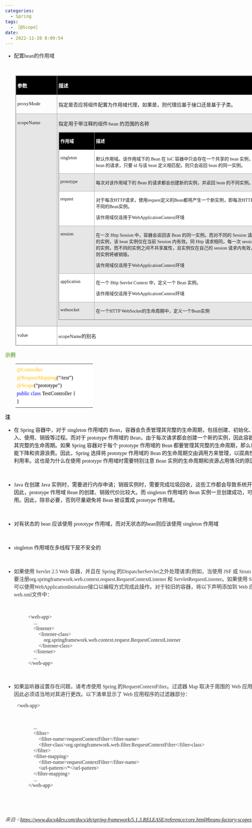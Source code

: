 ```yaml
---
categories:
  - Spring
tags:
  - ［@Scope］
date:
  - 2022-11-28 8:09:54
---
```


<body lang=zh-CN style='font-family:"Microsoft YaHei UI";font-size:12.0pt'>
<!--StartFragment-->

<div style='direction:ltr;border-width:100%'>

<div style='direction:ltr;margin-top:0in;margin-left:0in;width:8.8444in'>

<div style='direction:ltr;margin-top:0in;margin-left:0in;width:8.8444in'>

<ul type=disc style='direction:ltr;unicode-bidi:embed;margin-top:0in;
 margin-bottom:0in'>
 <li style='margin-top:0;margin-bottom:0;vertical-align:middle;color:#24292E'><span
     style='font-family:"Microsoft YaHei UI";font-size:12.0pt'>配置</span><span
     style='font-family:"Comic Sans MS";font-size:12.0pt'>bean</span><span
     style='font-family:"Microsoft YaHei UI";font-size:12.0pt'>的作用域</span></li>
</ul>

<p style='margin-left:.375in;font-family:"Comic Sans MS";font-size:
12.0pt;color:#24292E'>&nbsp;</p>

<div style='direction:ltr'>

<table border=1 cellpadding=0 cellspacing=0 valign=top style='direction:ltr;
 border-collapse:collapse;border-style:solid;border-color:#A3A3A3;border-width:
 1pt;margin-left:.3333in' title="" summary="">
 <tr>
  <td style='border-style:solid;border-color:#A3A3A3;border-width:1pt;
  background-color:black;vertical-align:top;width:1.2375in;padding:2.0pt 3.0pt 2.0pt 3.0pt'>
  <p style='font-family:"Microsoft YaHei UI";font-size:11.5pt;
  color:white'><span style='font-weight:bold'>参数</span></p>
  </td>
  <td style='border-style:solid;border-color:#A3A3A3;border-width:1pt;
  background-color:black;vertical-align:top;width:7.1437in;padding:2.0pt 3.0pt 2.0pt 3.0pt'>
  <p style='font-family:"Microsoft YaHei UI";font-size:11.5pt;
  color:white'><span style='font-weight:bold'>描述</span></p>
  </td>
 </tr>
 <tr>
  <td style='border-style:solid;border-color:#A3A3A3;border-width:1pt;
  vertical-align:top;width:1.2375in;padding:2.0pt 3.0pt 2.0pt 3.0pt'>
  <p style='font-family:"Comic Sans MS";font-size:11.5pt'>proxyMode</p>
  </td>
  <td style='border-style:solid;border-color:#A3A3A3;border-width:1pt;
  vertical-align:top;width:7.1437in;padding:2.0pt 3.0pt 2.0pt 3.0pt'>
  <p style='font-family:"Microsoft YaHei UI";font-size:11.5pt'>指定是否应将组件配置为作用域代理，如果是，则代理应基于接口还是基于子类。</p>
  </td>
 </tr>
 <tr>
  <td style='border-style:solid;border-color:#A3A3A3;border-width:1pt;
  background-color:#E7E6E6;vertical-align:top;width:1.2375in;padding:2.0pt 3.0pt 2.0pt 3.0pt'>
  <p style='font-family:"Comic Sans MS";font-size:11.5pt'>scopeName</p>
  </td>
  <td style='border-style:solid;border-color:#A3A3A3;border-width:1pt;
  background-color:#E7E6E6;vertical-align:top;width:7.2756in;padding:2.0pt 3.0pt 2.0pt 3.0pt'>
  <p style='font-size:11.5pt'><span style='font-family:"Microsoft YaHei UI"'>指定用于带注释的组件</span><span
  style='font-family:"Comic Sans MS"'>/bean </span><span style='font-family:
  "Microsoft YaHei UI"'>的范围的名称</span></p>
  <div style='direction:ltr'>
  <table border=1 cellpadding=0 cellspacing=0 valign=top style='direction:ltr;
   border-collapse:collapse;border-style:solid;border-color:#A3A3A3;border-width:
   1pt' title="" summary="">
   <tr>
    <td style='border-style:solid;border-color:#A3A3A3;border-width:1pt;
    background-color:black;vertical-align:top;width:1.0659in;padding:2.0pt 3.0pt 2.0pt 3.0pt'>
    <p style='font-family:"Microsoft YaHei UI";font-size:10.5pt;
    color:white'><span style='font-weight:bold'>作用域</span></p>
    </td>
    <td style='border-style:solid;border-color:#A3A3A3;border-width:1pt;
    background-color:black;vertical-align:top;width:6.027in;padding:2.0pt 3.0pt 2.0pt 3.0pt'>
    <p style='font-family:"Microsoft YaHei UI";font-size:10.5pt;
    color:white'><span style='font-weight:bold'>描述</span></p>
    </td>
   </tr>
   <tr>
    <td style='border-style:solid;border-color:#A3A3A3;border-width:1pt;
    background-color:white;vertical-align:top;width:1.0659in;padding:2.0pt 3.0pt 2.0pt 3.0pt'>
    <p style='font-family:"Comic Sans MS";font-size:10.5pt'>singleton</p>
    </td>
    <td style='border-style:solid;border-color:#A3A3A3;border-width:1pt;
    background-color:white;vertical-align:top;width:6.0965in;padding:2.0pt 3.0pt 2.0pt 3.0pt'>
    <p style='font-size:10.5pt'><span style='font-family:"Microsoft YaHei UI"'>默认作用域。该作用域下的</span><span
    style='font-family:"Comic Sans MS"'> Bean </span><span style='font-family:
    "Microsoft YaHei UI"'>在</span><span style='font-family:"Comic Sans MS"'>
    IoC </span><span style='font-family:"Microsoft YaHei UI"'>容器中只会存在一个共享的</span><span
    style='font-family:"Comic Sans MS"'> bean </span><span style='font-family:
    "Microsoft YaHei UI"'>实例，并且所有对</span><span style='font-family:"Comic Sans MS"'>
    bean </span><span style='font-family:"Microsoft YaHei UI"'>的请求，只要</span><span
    style='font-family:"Comic Sans MS"'> id </span><span style='font-family:
    "Microsoft YaHei UI"'>与该</span><span style='font-family:"Comic Sans MS"'>
    bean </span><span style='font-family:"Microsoft YaHei UI"'>定义相匹配，则只会返回</span><span
    style='font-family:"Comic Sans MS"'> bean </span><span style='font-family:
    "Microsoft YaHei UI"'>的同一实例。</span></p>
    </td>
   </tr>
   <tr>
    <td style='border-style:solid;border-color:#A3A3A3;border-width:1pt;
    background-color:#E7E6E6;vertical-align:top;width:1.0659in;padding:2.0pt 3.0pt 2.0pt 3.0pt'>
    <p style='font-family:"Comic Sans MS";font-size:10.5pt'>prototype</p>
    </td>
    <td style='border-style:solid;border-color:#A3A3A3;border-width:1pt;
    background-color:#E7E6E6;vertical-align:top;width:6.027in;padding:2.0pt 3.0pt 2.0pt 3.0pt'>
    <p style='font-size:10.5pt'><span style='font-family:"Microsoft YaHei UI"'>每次对该作用域下的</span><span
    style='font-family:"Comic Sans MS"'> Bean </span><span style='font-family:
    "Microsoft YaHei UI"'>的请求都会创建新的实例，并返回</span><span style='font-family:"Comic Sans MS"'>
    bean </span><span style='font-family:"Microsoft YaHei UI"'>的不同实例。</span></p>
    </td>
   </tr>
   <tr>
    <td style='border-style:solid;border-color:#A3A3A3;border-width:1pt;
    background-color:white;vertical-align:top;width:1.0659in;padding:2.0pt 3.0pt 2.0pt 3.0pt'>
    <p style='font-family:"Comic Sans MS";font-size:10.5pt'>request</p>
    </td>
    <td style='border-style:solid;border-color:#A3A3A3;border-width:1pt;
    background-color:white;vertical-align:top;width:6.027in;padding:2.0pt 3.0pt 2.0pt 3.0pt'>
    <p style='font-size:10.5pt'><span style='font-family:"Microsoft YaHei UI"'>对于每次</span><span
    style='font-family:"Comic Sans MS"'>HTTP</span><span style='font-family:
    "Microsoft YaHei UI"'>请求，使用</span><span style='font-family:"Comic Sans MS"'>request</span><span
    style='font-family:"Microsoft YaHei UI"'>定义的</span><span style='font-family:
    "Comic Sans MS"'>Bean</span><span style='font-family:"Microsoft YaHei UI"'>都将产生一个新实例，即每次</span><span
    style='font-family:"Comic Sans MS"'>HTTP</span><span style='font-family:
    "Microsoft YaHei UI"'>请求将会产生不同的</span><span style='font-family:"Comic Sans MS"'>Bean</span><span
    style='font-family:"Microsoft YaHei UI"'>实例。</span></p>
    <p style='font-size:10.5pt'><span style='font-family:"Microsoft YaHei UI"'>该作用域仅适用于</span><span
    style='font-family:"Comic Sans MS"'>WebApplicationContext</span><span
    style='font-family:"Microsoft YaHei UI"'>环境</span></p>
    </td>
   </tr>
   <tr>
    <td style='border-style:solid;border-color:#A3A3A3;border-width:1pt;
    background-color:#E7E6E6;vertical-align:top;width:1.0659in;padding:2.0pt 3.0pt 2.0pt 3.0pt'>
    <p style='font-family:"Comic Sans MS";font-size:10.5pt'>session</p>
    </td>
    <td style='border-style:solid;border-color:#A3A3A3;border-width:1pt;
    background-color:#E7E6E6;vertical-align:top;width:6.0965in;padding:2.0pt 3.0pt 2.0pt 3.0pt'>
    <p style='font-size:10.5pt'><span style='font-family:"Microsoft YaHei UI"'>在一次</span><span
    style='font-family:"Comic Sans MS"'> Http Session </span><span
    style='font-family:"Microsoft YaHei UI"'>中，容器会返回该</span><span
    style='font-family:"Comic Sans MS"'> Bean </span><span style='font-family:
    "Microsoft YaHei UI"'>的同一实例。而对不同的</span><span style='font-family:"Comic Sans MS"'>
    Session </span><span style='font-family:"Microsoft YaHei UI"'>请求则会创建新的实例，该</span><span
    style='font-family:"Comic Sans MS"'> bean </span><span style='font-family:
    "Microsoft YaHei UI"'>实例仅在当前</span><span style='font-family:"Comic Sans MS"'>
    Session </span><span style='font-family:"Microsoft YaHei UI"'>内有效。同</span><span
    style='font-family:"Comic Sans MS"'> Http </span><span style='font-family:
    "Microsoft YaHei UI"'>请求相同，每一次</span><span style='font-family:"Comic Sans MS"'>
    session </span><span style='font-family:"Microsoft YaHei UI"'>请求创建新的实例，而不同的实例之间不共享属性，且实例仅在自己的</span><span
    style='font-family:"Comic Sans MS"'> session </span><span style='font-family:
    "Microsoft YaHei UI"'>请求内有效，请求结束，则实例将被销毁。</span></p>
    <p style='font-size:10.5pt'><span style='font-family:"Microsoft YaHei UI"'>该作用域仅适用于</span><span
    style='font-family:"Comic Sans MS"'>WebApplicationContext</span><span
    style='font-family:"Microsoft YaHei UI"'>环境</span></p>
    </td>
   </tr>
   <tr>
    <td style='border-style:solid;border-color:#A3A3A3;border-width:1pt;
    background-color:white;vertical-align:top;width:1.0659in;padding:2.0pt 3.0pt 2.0pt 3.0pt'>
    <p style='font-family:"Comic Sans MS";font-size:10.5pt'>application</p>
    </td>
    <td style='border-style:solid;border-color:#A3A3A3;border-width:1pt;
    background-color:white;vertical-align:top;width:6.027in;padding:2.0pt 3.0pt 2.0pt 3.0pt'>
    <p style='font-size:10.5pt'><span style='font-family:"Microsoft YaHei UI"'>在一个</span><span
    style='font-family:"Comic Sans MS"'> Http Servlet Context </span><span
    style='font-family:"Microsoft YaHei UI"'>中，定义一个</span><span
    style='font-family:"Comic Sans MS"'> Bean </span><span style='font-family:
    "Microsoft YaHei UI"'>实例。</span></p>
    <p style='font-size:10.5pt'><span style='font-family:"Microsoft YaHei UI"'>该作用域仅适用于</span><span
    style='font-family:"Comic Sans MS"'>WebApplicationContext</span><span
    style='font-family:"Microsoft YaHei UI"'>环境</span></p>
    </td>
   </tr>
   <tr>
    <td style='border-style:solid;border-color:#A3A3A3;border-width:1pt;
    background-color:#E7E6E6;vertical-align:top;width:1.0659in;padding:2.0pt 3.0pt 2.0pt 3.0pt'>
    <p style='font-family:"Comic Sans MS";font-size:10.5pt'>websocket</p>
    </td>
    <td style='border-style:solid;border-color:#A3A3A3;border-width:1pt;
    background-color:#E7E6E6;vertical-align:top;width:6.027in;padding:2.0pt 3.0pt 2.0pt 3.0pt'>
    <p style='font-size:10.5pt'><span style='font-family:"Microsoft YaHei UI"'>在一个</span><span
    style='font-family:"Comic Sans MS"'>HTTP WebSocket</span><span
    style='font-family:"Microsoft YaHei UI"'>的生命周期中，定义一个</span><span
    style='font-family:"Comic Sans MS"'>Bean</span><span style='font-family:
    "Microsoft YaHei UI"'>实例</span></p>
    </td>
   </tr>
  </table>
  </div>
  </td>
 </tr>
 <tr>
  <td style='border-style:solid;border-color:#A3A3A3;border-width:1pt;
  background-color:white;vertical-align:top;width:1.2375in;padding:2.0pt 3.0pt 2.0pt 3.0pt'>
  <p style='font-family:"Comic Sans MS";font-size:11.5pt'
  lang=en-US>value</p>
  </td>
  <td style='border-style:solid;border-color:#A3A3A3;border-width:1pt;
  background-color:white;vertical-align:top;width:7.1437in;padding:2.0pt 3.0pt 2.0pt 3.0pt'>
  <p style='font-size:11.5pt'><span style='font-family:"Comic Sans MS"'
  lang=en-US>scopeName</span><span style='font-family:"Microsoft YaHei UI"'
  lang=zh-CN>的别名</span></p>
  </td>
 </tr>
</table>

</div>

<p style='margin-top:0pt;margin-bottom:12pt;font-family:"Microsoft YaHei UI";
font-size:12.0pt;color:#70AD47'><span style='font-weight:bold'>示例</span></p>

<div style='direction:ltr'>

<table border=0 cellpadding=0 cellspacing=0 valign=top style='direction:ltr;
 border-collapse:collapse;border-style:solid;border-color:#A3A3A3;border-width:
 0pt;margin-left:.3333in' title="" summary="">
 <tr>
  <td style='border-width:0pt;background-color:white;vertical-align:top;
  width:2.4222in;padding:2.0pt 3.0pt 2.0pt 3.0pt'>
  <p style='margin-top:5pt;margin-bottom:5pt;font-family:"Comic Sans MS";
  font-size:12.0pt;color:#FFC000'>@Controller</p>
  <p style='margin-top:5pt;margin-bottom:5pt;font-size:12.0pt'><span
  style='font-family:"Comic Sans MS";color:#FFC000'>@RequestMapping</span><span
  style='font-family:"Comic Sans MS";color:black'>(</span><span
  style='font-family:"Microsoft YaHei UI";color:black'>“</span><span
  style='font-family:"Comic Sans MS";color:black'>/test</span><span
  style='font-family:"Microsoft YaHei UI";color:black'>”</span><span
  style='font-family:"Comic Sans MS";color:black'>)</span></p>
  <p style='margin-top:5pt;margin-bottom:5pt;font-size:12.0pt'><span
  style='font-family:"Comic Sans MS";color:#FFC000'>@Scope</span><span
  style='font-family:"Comic Sans MS";color:black'>(</span><span
  style='font-family:"Microsoft YaHei UI";color:black'>“</span><span
  style='font-family:"Comic Sans MS";color:black'>prototype</span><span
  style='font-family:"Microsoft YaHei UI";color:black'>”</span><span
  style='font-family:"Comic Sans MS";color:black'>)</span></p>
  <p style='margin-top:5pt;margin-bottom:5pt;font-size:12.0pt'><span
  style='font-family:"Comic Sans MS";color:blue'>public</span><span
  style='font-family:"Microsoft YaHei UI";color:black'>&nbsp;</span><span
  style='font-family:"Comic Sans MS";color:blue'>class</span><span
  style='font-family:"Microsoft YaHei UI";color:black'>&nbsp;</span><span
  style='font-family:"Comic Sans MS";color:black'>TestController</span><span
  style='font-family:"Microsoft YaHei UI";color:black'>&nbsp;</span><span
  style='font-family:"Comic Sans MS";color:black'>{</span></p>
  <p style='margin-top:5pt;margin-bottom:5pt;font-family:"Comic Sans MS";
  font-size:12.0pt;color:black'>}</p>
  </td>
 </tr>
</table>

</div>

<p style='margin-top:0pt;margin-bottom:12pt;font-family:"Microsoft YaHei UI";
font-size:12.0pt'><span style='font-weight:bold'>注</span></p>

<ul type=disc style='direction:ltr;unicode-bidi:embed;margin-top:0in;
 margin-bottom:0in'>
 <li style='margin-top:0;margin-bottom:0;vertical-align:middle'><span
     style='font-family:"Microsoft YaHei UI";font-size:12.0pt'>在</span><span
     style='font-family:"Comic Sans MS";font-size:12.0pt'> Spring </span><span
     style='font-family:"Microsoft YaHei UI";font-size:12.0pt'>容器中，对于</span><span
     style='font-family:"Comic Sans MS";font-size:12.0pt'> singleton </span><span
     style='font-family:"Microsoft YaHei UI";font-size:12.0pt'>作用域的</span><span
     style='font-family:"Comic Sans MS";font-size:12.0pt'> Bean</span><span
     style='font-family:"Microsoft YaHei UI";font-size:12.0pt'>，容器会负责管理其完整的生命周期，包括创建、初始化、依赖注入、使用、销毁等过程。而对于</span><span
     style='font-family:"Comic Sans MS";font-size:12.0pt'> prototype </span><span
     style='font-family:"Microsoft YaHei UI";font-size:12.0pt'>作用域的</span><span
     style='font-family:"Comic Sans MS";font-size:12.0pt'> Bean</span><span
     style='font-family:"Microsoft YaHei UI";font-size:12.0pt'>，由于每次请求都会创建一个新的实例，因此容器无法管理其完整的生命周期。如果</span><span
     style='font-family:"Comic Sans MS";font-size:12.0pt'> Spring </span><span
     style='font-family:"Microsoft YaHei UI";font-size:12.0pt'>容器对于每个</span><span
     style='font-family:"Comic Sans MS";font-size:12.0pt'> prototype </span><span
     style='font-family:"Microsoft YaHei UI";font-size:12.0pt'>作用域的</span><span
     style='font-family:"Comic Sans MS";font-size:12.0pt'> Bean </span><span
     style='font-family:"Microsoft YaHei UI";font-size:12.0pt'>都要管理其完整的生命周期，那么就会导致性能下降和资源浪费。因此，</span><span
     style='font-family:"Comic Sans MS";font-size:12.0pt'>Spring </span><span
     style='font-family:"Microsoft YaHei UI";font-size:12.0pt'>选择将</span><span
     style='font-family:"Comic Sans MS";font-size:12.0pt'> prototype </span><span
     style='font-family:"Microsoft YaHei UI";font-size:12.0pt'>作用域的</span><span
     style='font-family:"Comic Sans MS";font-size:12.0pt'> Bean </span><span
     style='font-family:"Microsoft YaHei UI";font-size:12.0pt'>的生命周期交由调用方来管理，以提高性能和资源利用率。这也是为什么在使用</span><span
     style='font-family:"Comic Sans MS";font-size:12.0pt'> prototype </span><span
     style='font-family:"Microsoft YaHei UI";font-size:12.0pt'>作用域时需要特别注意</span><span
     style='font-family:"Comic Sans MS";font-size:12.0pt'> Bean </span><span
     style='font-family:"Microsoft YaHei UI";font-size:12.0pt'>实例的生命周期和资源占用情况的原因</span></li>
</ul>

<p style='margin-left:.375in;font-family:"Microsoft YaHei UI";
font-size:12.0pt'>&nbsp;</p>

<ul type=disc style='direction:ltr;unicode-bidi:embed;margin-top:0in;
 margin-bottom:0in'>
 <li style='margin-top:0;margin-bottom:0;vertical-align:middle'><span
     style='font-family:"Comic Sans MS";font-size:12.0pt'>Java </span><span
     style='font-family:"Microsoft YaHei UI";font-size:12.0pt'>在创建</span><span
     style='font-family:"Comic Sans MS";font-size:12.0pt'> Java </span><span
     style='font-family:"Microsoft YaHei UI";font-size:12.0pt'>实例时，需要进行内存申请；销毁实例时，需要完成垃圾回收，这些工作都会导致系统开销的增加。因此，</span><span
     style='font-family:"Comic Sans MS";font-size:12.0pt'>prototype </span><span
     style='font-family:"Microsoft YaHei UI";font-size:12.0pt'>作用域</span><span
     style='font-family:"Comic Sans MS";font-size:12.0pt'> Bean </span><span
     style='font-family:"Microsoft YaHei UI";font-size:12.0pt'>的创建、销毁代价比较大。而</span><span
     style='font-family:"Comic Sans MS";font-size:12.0pt'> singleton </span><span
     style='font-family:"Microsoft YaHei UI";font-size:12.0pt'>作用域的</span><span
     style='font-family:"Comic Sans MS";font-size:12.0pt'> Bean </span><span
     style='font-family:"Microsoft YaHei UI";font-size:12.0pt'>实例一旦创建成功，可以重复使用。因此，除非必要，否则尽量避免将</span><span
     style='font-family:"Comic Sans MS";font-size:12.0pt'> Bean </span><span
     style='font-family:"Microsoft YaHei UI";font-size:12.0pt'>被设置成</span><span
     style='font-family:"Comic Sans MS";font-size:12.0pt'> prototype </span><span
     style='font-family:"Microsoft YaHei UI";font-size:12.0pt'>作用域。</span></li>
</ul>

<p style='font-family:"Comic Sans MS";font-size:12.0pt'>&nbsp;</p>

<ul type=disc style='direction:ltr;unicode-bidi:embed;margin-top:0in;
 margin-bottom:0in'>
 <li style='margin-top:0;margin-bottom:0;vertical-align:middle'><span
     style='font-family:"Microsoft YaHei UI";font-size:12.0pt'>对有状态的</span><span
     style='font-family:"Comic Sans MS";font-size:12.0pt'> bean </span><span
     style='font-family:"Microsoft YaHei UI";font-size:12.0pt'>应该使用</span><span
     style='font-family:"Comic Sans MS";font-size:12.0pt'> prototype </span><span
     style='font-family:"Microsoft YaHei UI";font-size:12.0pt'>作用域，而对无状态的</span><span
     style='font-family:"Comic Sans MS";font-size:12.0pt'>bean</span><span
     style='font-family:"Microsoft YaHei UI";font-size:12.0pt'>则应该使用</span><span
     style='font-family:"Comic Sans MS";font-size:12.0pt'> singleton </span><span
     style='font-family:"Microsoft YaHei UI";font-size:12.0pt'>作用域</span></li>
</ul>

<p style='font-family:"Comic Sans MS";font-size:12.0pt'>&nbsp;</p>

<ul type=disc style='direction:ltr;unicode-bidi:embed;margin-top:0in;
 margin-bottom:0in'>
 <li style='margin-top:0;margin-bottom:0;vertical-align:middle'><span
     style='font-family:"Comic Sans MS";font-size:12.0pt' lang=zh-CN>singleton</span><span
     style='font-family:"Comic Sans MS";font-size:12.0pt' lang=en-US> </span><span
     style='font-family:"Microsoft YaHei UI";font-size:12.0pt' lang=zh-CN>作用域在多线程下是不安全的</span></li>
</ul>

<p style='font-family:"Comic Sans MS";font-size:12.0pt'>&nbsp;</p>

<ul type=disc style='direction:ltr;unicode-bidi:embed;margin-top:0in;
 margin-bottom:0in'>
 <li style='margin-top:0;margin-bottom:0;vertical-align:middle;color:#333333'><span
     style='font-family:"Microsoft YaHei UI";font-size:12.0pt' lang=zh-CN>如果使用</span><span
     style='font-family:"Comic Sans MS";font-size:12.0pt' lang=zh-CN> Servlet
     2.5 Web </span><span style='font-family:"Microsoft YaHei UI";font-size:
     12.0pt' lang=zh-CN>容器，并且在</span><span style='font-family:"Comic Sans MS";
     font-size:12.0pt' lang=zh-CN> Spring </span><span style='font-family:"Microsoft YaHei UI";
     font-size:12.0pt' lang=zh-CN>的</span><span style='font-family:"Comic Sans MS";
     font-size:12.0pt' lang=zh-CN>DispatcherServlet</span><span
     style='font-family:"Microsoft YaHei UI";font-size:12.0pt' lang=zh-CN>之外处理请求</span><span
     style='font-family:"Comic Sans MS";font-size:12.0pt' lang=zh-CN>(</span><span
     style='font-family:"Microsoft YaHei UI";font-size:12.0pt' lang=zh-CN>例如，当使用</span><span
     style='font-family:"Comic Sans MS";font-size:12.0pt' lang=zh-CN> JSF </span><span
     style='font-family:"Microsoft YaHei UI";font-size:12.0pt' lang=zh-CN>或</span><span
     style='font-family:"Comic Sans MS";font-size:12.0pt' lang=zh-CN> Struts </span><span
     style='font-family:"Microsoft YaHei UI";font-size:12.0pt' lang=zh-CN>时</span><span
     style='font-family:"Comic Sans MS";font-size:12.0pt' lang=zh-CN>)</span><span
     style='font-family:"Microsoft YaHei UI";font-size:12.0pt' lang=zh-CN>，则需要注册</span><span
     style='font-family:"Comic Sans MS";font-size:12.0pt' lang=zh-CN>org.springframework.web.context.request.RequestContextListener</span><span
     style='font-family:"Comic Sans MS";font-size:12.0pt' lang=en-US> </span><span
     style='font-family:"Microsoft YaHei UI";font-size:12.0pt' lang=zh-CN>和</span><span
     style='font-family:"Comic Sans MS";font-size:12.0pt' lang=en-US> </span><span
     style='font-family:"Comic Sans MS";font-size:12.0pt' lang=zh-CN>ServletRequestListener</span><span
     style='font-family:"Microsoft YaHei UI";font-size:12.0pt' lang=zh-CN>。如果使用</span><span
     style='font-family:"Comic Sans MS";font-size:12.0pt' lang=zh-CN> Servlet
     3.0</span><span style='font-family:"Microsoft YaHei UI";font-size:12.0pt'
     lang=zh-CN>，可以使用</span><span style='font-family:"Comic Sans MS";
     font-size:12.0pt' lang=zh-CN>WebApplicationInitializer</span><span
     style='font-family:"Microsoft YaHei UI";font-size:12.0pt' lang=zh-CN>接口以编程方式完成此操作。对于较旧的容器，将以下声明添加到</span><span
     style='font-family:"Comic Sans MS";font-size:12.0pt' lang=zh-CN> Web </span><span
     style='font-family:"Microsoft YaHei UI";font-size:12.0pt' lang=zh-CN>应用程序的</span><span
     style='font-family:"Comic Sans MS";font-size:12.0pt' lang=zh-CN>web.xml</span><span
     style='font-family:"Microsoft YaHei UI";font-size:12.0pt' lang=zh-CN>文件中：</span></li>
</ul>

<p style='margin-left:.375in;font-family:"Comic Sans MS";font-size:
12.0pt;color:#333333'>&nbsp;</p>

<p style='margin-left:.75in;font-family:"Comic Sans MS";font-size:
12.0pt;color:#333333'>&lt;web-app&gt;<br>
<span style='mso-spacerun:yes'>    </span>...<br>
<span style='mso-spacerun:yes'>    </span>&lt;listener&gt;<br>
<span style='mso-spacerun:yes'>        </span>&lt;listener-class&gt;<br>
<span style='mso-spacerun:yes'>           
</span>org.springframework.web.context.request.RequestContextListener<br>
<span style='mso-spacerun:yes'>       
</span>&lt;/listener-class&gt;<br>
<span style='mso-spacerun:yes'>    </span>&lt;/listener&gt;<br>
<span style='mso-spacerun:yes'>    </span>...<br>
&lt;/web-app&gt;</p>

<p style='margin-left:.375in;font-family:"Comic Sans MS";font-size:
12.0pt;color:#333333'>&nbsp;</p>

<ul type=disc style='direction:ltr;unicode-bidi:embed;margin-top:0in;
 margin-bottom:0in'>
 <li style='margin-top:0;margin-bottom:0;vertical-align:middle;color:#333333'><span
     style='font-family:"Microsoft YaHei UI";font-size:12.0pt'>如果监听器设置存在问题，请考虑使用</span><span
     style='font-family:"Comic Sans MS";font-size:12.0pt'> Spring </span><span
     style='font-family:"Microsoft YaHei UI";font-size:12.0pt'>的</span><span
     style='font-family:"Comic Sans MS";font-size:12.0pt'>RequestContextFilter</span><span
     style='font-family:"Microsoft YaHei UI";font-size:12.0pt'>。过滤器</span><span
     style='font-family:"Comic Sans MS";font-size:12.0pt'> Map </span><span
     style='font-family:"Microsoft YaHei UI";font-size:12.0pt'>取决于周围的</span><span
     style='font-family:"Comic Sans MS";font-size:12.0pt'> Web </span><span
     style='font-family:"Microsoft YaHei UI";font-size:12.0pt'>应用程序配置，因此必须适当地对其进行更改。以下清单显示了</span><span
     style='font-family:"Comic Sans MS";font-size:12.0pt'> Web </span><span
     style='font-family:"Microsoft YaHei UI";font-size:12.0pt'>应用程序的过滤器部分：</span></li>
</ul>

<p style='margin-left:.375in;font-family:"Comic Sans MS";font-size:
12.0pt;color:#333333'>&lt;web-app&gt;</p>

<p style='margin-left:.375in;font-family:"Comic Sans MS";font-size:
12.0pt;color:#333333'>&nbsp;</p>

<p style='margin-left:.75in;font-family:"Comic Sans MS";font-size:
12.0pt;color:#333333'><span style='mso-spacerun:yes'>    </span>...<br>
<span style='mso-spacerun:yes'>    </span>&lt;filter&gt;<br>
<span style='mso-spacerun:yes'>       
</span>&lt;filter-name&gt;requestContextFilter&lt;/filter-name&gt;<br>
<span style='mso-spacerun:yes'>       
</span>&lt;filter-class&gt;org.springframework.web.filter.RequestContextFilter&lt;/filter-class&gt;<br>
<span style='mso-spacerun:yes'>    </span>&lt;/filter&gt;<br>
<span style='mso-spacerun:yes'>    </span>&lt;filter-mapping&gt;<br>
<span style='mso-spacerun:yes'>       
</span>&lt;filter-name&gt;requestContextFilter&lt;/filter-name&gt;<br>
<span style='mso-spacerun:yes'>       
</span>&lt;url-pattern&gt;/*&lt;/url-pattern&gt;<br>
<span style='mso-spacerun:yes'>    </span>&lt;/filter-mapping&gt;<br>
<span style='mso-spacerun:yes'>    </span>...<br>
&lt;/web-app&gt;</p>

<p style='margin-left:.375in;font-family:"Comic Sans MS";font-size:
12.0pt'>&nbsp;</p>

<p><cite style='font-family:"Comic Sans MS";font-size:12.0pt'>&nbsp;</cite></p>

<p><cite style='font-size:12.0pt;color:#595959'><span
style='font-family:"Microsoft YaHei UI"'>来自</span><span style='font-family:
"Comic Sans MS"'> &lt;</span><a
href="https://www.docs4dev.com/docs/zh/spring-framework/5.1.3.RELEASE/reference/core.html#beans-factory-scopes"><span
style='font-family:"Comic Sans MS"'>https://www.docs4dev.com/docs/zh/spring-framework/5.1.3.RELEASE/reference/core.html#beans-factory-scopes</span></a><span
style='font-family:"Comic Sans MS"'>&gt; </span></cite></p>

</div>

</div>

</div>

<!--EndFragment-->
</body>
